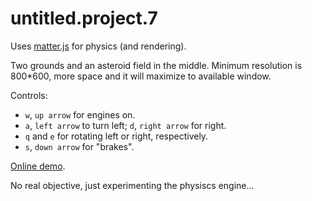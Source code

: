 # untitled.project.7

Uses [matter.js](http://brm.io/matter-js/) for physics (and rendering).

Two grounds and an asteroid field in the middle.
Minimum resolution is 800*600, more space and it will maximize to available window. 

Controls:
* `w`, `up arrow` for engines on.
* `a`, `left arrow` to turn left; `d`, `right arrow` for right.
* `q` and `e` for rotating left or right, respectively.
* `s`, `down arrow` for "brakes".

[Online demo](http://fmilitao.github.io/untitled.project.7/test.html).

No real objective, just experimenting the physiscs engine...